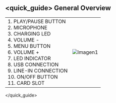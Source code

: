 ## <quick_guide> General Overview

|  |  |
|:-------|:-------|
|1.	PLAY/PAUSE BUTTON <br> 2.	MICROPHONE <br> 3.	CHARGING LED  <br> 4.	VOLUME - <br> 5. MENU BUTTON <br> 6.	VOLUME + <br> 7.	LED INDICATOR <br> 8.	USB CONNECTION <br> 9.	LINE-IN CONNECTION <br> 10. ON/OFF BUTTON <br> 11. CARD SLOT|![Imagen1](http://static.energysistem.com/images/manuals/42026/533417296090b.jpg)|
</quick_guide>
